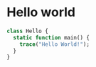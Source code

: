 # Hello world

```haxe
class Hello {
  static function main() {
    trace("Hello World!");
  }
}
```